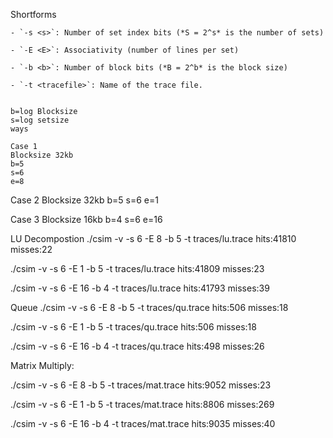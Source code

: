 

Shortforms
```
- `-s <s>`: Number of set index bits (*S = 2^s* is the number of sets)

- `-E <E>`: Associativity (number of lines per set)

- `-b <b>`: Number of block bits (*B = 2^b* is the block size)

- `-t <tracefile>`: Name of the trace file.


b=log Blocksize
s=log setsize
ways 

Case 1
Blocksize 32kb
b=5
s=6
e=8
```
Case 2
Blocksize 32kb
b=5
s=6
e=1

Case 3
Blocksize 16kb
b=4
s=6
e=16


LU Decompostion
./csim -v -s 6 -E 8 -b 5 -t traces/lu.trace   hits:41810 misses:22

./csim -v -s 6 -E 1 -b 5 -t traces/lu.trace   hits:41809 misses:23

./csim -v -s 6 -E 16 -b 4 -t traces/lu.trace  hits:41793 misses:39


Queue
./csim -v -s 6 -E 8 -b 5 -t traces/qu.trace     hits:506 misses:18

./csim -v -s 6 -E 1 -b 5 -t traces/qu.trace     hits:506 misses:18

./csim -v -s 6 -E 16 -b 4 -t traces/qu.trace    hits:498 misses:26

Matrix Multiply:

./csim -v -s 6 -E 8 -b 5 -t traces/mat.trace    hits:9052 misses:23


./csim -v -s 6 -E 1 -b 5 -t traces/mat.trace    hits:8806 misses:269

./csim -v -s 6 -E 16 -b 4 -t traces/mat.trace   hits:9035 misses:40

